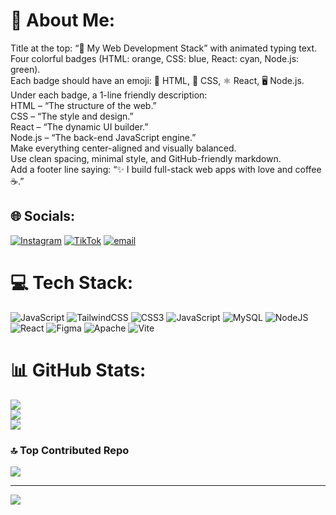 # 💫 About Me:
Title at the top: “🚀 My Web Development Stack” with animated typing text.<br>Four colorful badges (HTML: orange, CSS: blue, React: cyan, Node.js: green).<br>Each badge should have an emoji: 📝 HTML, 🎨 CSS, ⚛ React, 🖥 Node.js.<br>Under each badge, a 1-line friendly description:<br>HTML – “The structure of the web.”<br>CSS – “The style and design.”<br>React – “The dynamic UI builder.”<br>Node.js – “The back-end JavaScript engine.”<br>Make everything center-aligned and visually balanced.<br>Use clean spacing, minimal style, and GitHub-friendly markdown.<br>Add a footer line saying: “✨ I build full-stack web apps with love and coffee ☕.”


## 🌐 Socials:
[![Instagram](https://img.shields.io/badge/Instagram-%23E4405F.svg?logo=Instagram&logoColor=white)](https://instagram.com/akioxz) [![TikTok](https://img.shields.io/badge/TikTok-%23000000.svg?logo=TikTok&logoColor=white)](https://tiktok.com/@Akioxyz) [![email](https://img.shields.io/badge/Email-D14836?logo=gmail&logoColor=white)](mailto:akiocodm@gmail.com) 

# 💻 Tech Stack:
![JavaScript](https://img.shields.io/badge/javascript-%23323330.svg?style=for-the-badge&logo=javascript&logoColor=%23F7DF1E) ![TailwindCSS](https://img.shields.io/badge/tailwindcss-%2338B2AC.svg?style=for-the-badge&logo=tailwind-css&logoColor=white) ![CSS3](https://img.shields.io/badge/css3-%231572B6.svg?style=for-the-badge&logo=css3&logoColor=white) ![JavaScript](https://img.shields.io/badge/javascript-%23323330.svg?style=for-the-badge&logo=javascript&logoColor=%23F7DF1E) ![MySQL](https://img.shields.io/badge/mysql-4479A1.svg?style=for-the-badge&logo=mysql&logoColor=white) ![NodeJS](https://img.shields.io/badge/node.js-6DA55F?style=for-the-badge&logo=node.js&logoColor=white) ![React](https://img.shields.io/badge/react-%2320232a.svg?style=for-the-badge&logo=react&logoColor=%2361DAFB) ![Figma](https://img.shields.io/badge/figma-%23F24E1E.svg?style=for-the-badge&logo=figma&logoColor=white) ![Apache](https://img.shields.io/badge/apache-%23D42029.svg?style=for-the-badge&logo=apache&logoColor=white) ![Vite](https://img.shields.io/badge/vite-%23646CFF.svg?style=for-the-badge&logo=vite&logoColor=white)
# 📊 GitHub Stats:
![](https://github-readme-stats.vercel.app/api?username=akioxz&theme=aura&hide_border=false&include_all_commits=false&count_private=false)<br/>
![](https://nirzak-streak-stats.vercel.app/?user=akioxz&theme=aura&hide_border=false)<br/>
![](https://github-readme-stats.vercel.app/api/top-langs/?username=akioxz&theme=aura&hide_border=false&include_all_commits=false&count_private=false&layout=compact)

### 🔝 Top Contributed Repo
![](https://github-contributor-stats.vercel.app/api?username=akioxz&limit=5&theme=dark&combine_all_yearly_contributions=true)

---
[![](https://visitcount.itsvg.in/api?id=akioxz&icon=0&color=0)](https://visitcount.itsvg.in)

